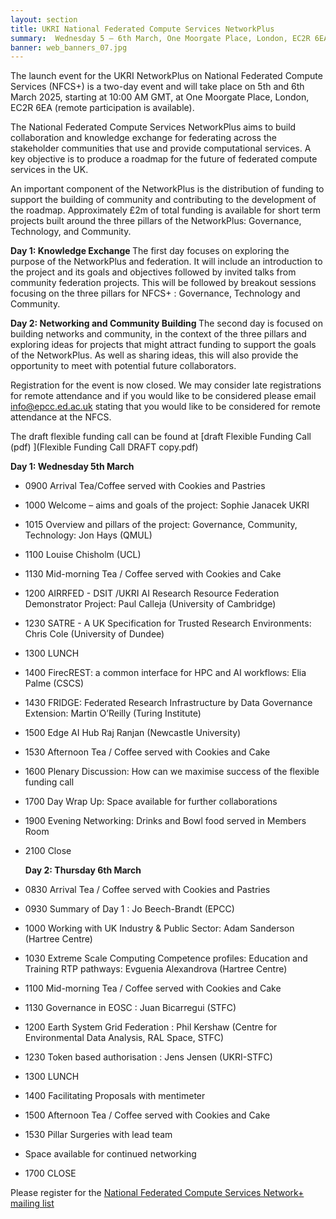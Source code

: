 ```yaml
---
layout: section
title: UKRI National Federated Compute Services NetworkPlus
summary:  Wednesday 5 – 6th March, One Moorgate Place, London, EC2R 6EA 
banner: web_banners_07.jpg
---
```


The launch event for the UKRI NetworkPlus on National Federated Compute Services (NFCS+) is a two-day event and will take place on 5th and 6th March 2025, starting at 10:00 AM GMT, at One Moorgate Place, London, EC2R 6EA (remote participation is available). 

The National Federated Compute Services NetworkPlus aims to build collaboration and knowledge exchange for federating across the stakeholder communities that use and provide computational services. A key objective is to produce a roadmap for the future of federated compute services in the UK.

An important component of the NetworkPlus is the distribution of funding to support the building of community and contributing to the development of the roadmap. Approximately £2m of total funding is available for short term projects built around the three pillars of the NetworkPlus: Governance, Technology, and Community.

<b>Day 1: Knowledge Exchange </b>
The first day focuses on exploring the purpose of the NetworkPlus and federation. It will include an introduction to the project and its goals and objectives followed by invited talks from community federation projects. 
This will be followed by breakout sessions focusing on the three pillars for NFCS+ : Governance, Technology and Community.

<b>Day 2: Networking and Community Building </b>
The second day is focused on building networks and community, in the context of the three pillars and exploring ideas for projects that might attract funding to support the goals of the NetworkPlus. As well as sharing ideas, this will also provide the opportunity to meet with potential future collaborators.

Registration for the event is now closed. 
We may consider late registrations for remote attendance and if you would like to be considered please email info@epcc.ed.ac.uk stating that you would like to be considered for remote attendance at the NFCS.  

The draft flexible funding call can be found at [draft Flexible Funding Call (pdf) ](Flexible Funding Call DRAFT copy.pdf)

<b>Day 1: Wednesday 5th March </b>
* 0900 Arrival Tea/Coffee served with Cookies and Pastries
* 1000 Welcome – aims and goals of the project: Sophie Janacek UKRI 
* 1015 Overview and pillars of the project: Governance, Community, Technology:  Jon Hays (QMUL)
* 1100 Louise Chisholm (UCL) 
* 1130 Mid-morning Tea / Coffee served with Cookies and Cake 
* 1200 AIRRFED -  DSIT /UKRI AI Research Resource Federation Demonstrator Project: Paul Calleja (University of Cambridge) 
* 1230 SATRE - A UK Specification for Trusted Research Environments: Chris Cole (University of Dundee)
* 1300 LUNCH
* 1400 FirecREST: a common interface for HPC and AI workflows: Elia Palme (CSCS)
* 1430 FRIDGE: Federated Research Infrastructure by Data Governance Extension: Martin O’Reilly (Turing Institute) 
* 1500 Edge AI Hub Raj Ranjan (Newcastle University)
* 1530 Afternoon Tea / Coffee served with Cookies and Cake  
* 1600 Plenary Discussion: How can we maximise success of the flexible funding call 
* 1700 Day Wrap Up: Space available for further collaborations 
* 1900 Evening Networking: Drinks and Bowl food served in Members Room 
* 2100 Close

  <b>Day 2: Thursday 6th March </b>
* 0830 Arrival Tea / Coffee served with Cookies and Pastries 
* 0930 Summary of Day 1 : Jo Beech-Brandt (EPCC)
* 1000 Working with UK Industry & Public Sector: Adam Sanderson (Hartree Centre)
* 1030 Extreme Scale Computing Competence profiles: Education and Training RTP pathways: Evguenia Alexandrova (Hartree Centre)
* 1100 Mid-morning Tea / Coffee served with Cookies and Cake 
* 1130 Governance in EOSC : Juan Bicarregui (STFC) 
* 1200 Earth System Grid Federation : Phil Kershaw (Centre for Environmental Data Analysis, RAL Space, STFC)  
* 1230 Token based authorisation : Jens Jensen (UKRI-STFC)
* 1300 LUNCH
* 1400 Facilitating Proposals with mentimeter 
* 1500 Afternoon Tea / Coffee served with Cookies and Cake 
* 1530 Pillar Surgeries with lead team  
* Space available for continued networking 
* 1700 CLOSE 


Please register for the [National Federated Compute Services Network+ mailing list]( https://www.jiscmail.ac.uk/cgi-bin/webadmin?A0=NFCS-NETWORKPLUS-ANNOUNCE)

